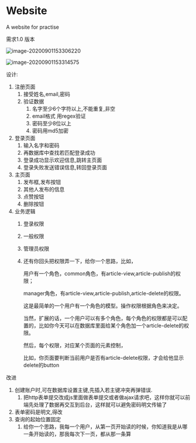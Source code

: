 # Website
A website for practise





需求1.0 版本



![image-20200901153306220](C:\Users\walter\AppData\Roaming\Typora\typora-user-images\image-20200901153306220.png)

![image-20200901153314575](C:\Users\walter\AppData\Roaming\Typora\typora-user-images\image-20200901153314575.png)





设计:

1. 注册页面
   1. 接受姓名,email,密码
   2. 验证数据 
      1. 名字至少6个字符以上,不能重复,非空
      2. email格式 用regex验证
      3. 密码至少8位以上
      4. 密码用md5加密
2. 登录页面
   1. 输入名字和密码
   2. 再数据库中查找若匹配登录成功
   3. 登录成功显示欢迎信息,跳转主页面
   4. 登录失败发送错误信息,转回登录页面
3. 主页面
   1. 发布框,发布按钮
   2. 其他人发布的信息
   3. 点赞按钮
   4. 删除按钮
4. 业务逻辑
   1. 登录权限

   2. 一般权限

   3. 管理员权限

   4. 还有你回头把权限弄一下，给你一个思路，比如，

      用户有一个角色，common角色，有article-view,article-publish的权限；

      manager角色，有article-view,article-publish,article-delete的权限。

      这是最简单的一个用户有一个角色的模型。操作权限根据角色来决定。

      当然，扩展的话，一个用户可以有多个角色，每个角色的权限都是可以配置的，比如你今天可以在数据库里面给某个角色加一个article-delete的权限。

      然后，每个权限，对应某个页面的元素控制，

      ​	比如，你页面要判断当前用户是否有article-delete权限，才会给他显示delete的button









改进

1. 创建账户时,可在数据库设置主键,先插入若主键冲突再弹错误.
   1. 把http表单提交改成js里面做表单提交或者做ajax请求吧，这样你就可以前端先处理了数据再交互到后台，这样就可以避免密码明文传输了
2. 表单密码是明文,得改
3. 查询的起始位置固定
   1. 给你一个思路，我每一个用户，从第一页开始读的时候，你知道我是从哪一条开始读的，那我每次下一页，都从那一条算